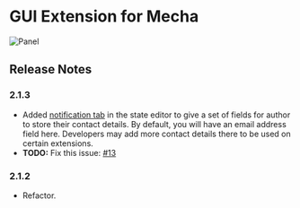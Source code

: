GUI Extension for Mecha
=======================

![Panel](https://user-images.githubusercontent.com/1669261/70392346-c92a9a00-1a11-11ea-8c55-8d2a8abe5b08.png)

Release Notes
-------------

### 2.1.3

 - Added [notification tab](https://user-images.githubusercontent.com/1669261/72582860-ba8ba880-3916-11ea-90b7-c7c3322e8925.png) in the state editor to give a set of fields for author to store their contact details. By default, you will have an email address field here. Developers may add more contact details there to be used on certain extensions.
 - **TODO:** Fix this issue: [#13](https://github.com/mecha-cms/x.panel/issues/13)

### 2.1.2

 - Refactor.
